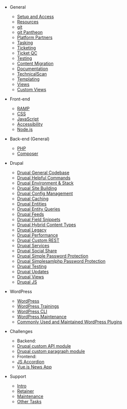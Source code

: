 * General

  * [Setup and Access](general/onboarding/local_setup.md)
  * [Resources](general/onboarding/resources.md)
  * [git](general/git/standards.md)
  * [git Pantheon](general/git/pantheon.md)
  * [Platform Partners](general/platform_partners/overview.md)
  * [Tasking](general/ticketing/tasking.md)
  * [Ticketing](general/ticketing/overview.md)
  * [Ticket QC](general/ticketing/ticket_qc.md)
  * [Testing](general/testing/overview.md)
  * [Content Migration](general/content_migration/overview.md)
  * [Documentation](general/documentation/documentation.md)
  * [TechnicalScan](general/documentation/techscan.md)
  * [Templating](general/design/templating.md)
  * [Views](general/design/views.md)
  * [Custom Views](general/design/custom-views.md)

* Front-end

  * [RAMP](front-end/ramp.md)
  * [CSS](front-end/css.md)
  * [JavaScript](front-end/js.md)
  * [Accessibility](front-end/accessibility.md)
  * [Node.js](front-end/node.md)

* Back-end (General)

  * [PHP](back-end/php/standards.md)
  * [Composer](back-end/php/composer.md)

* Drupal

  * [Drupal General Codebase](back-end/drupal/drupal.md)
  * [Drupal Helpful Commands](back-end/drupal/drupal-helpfull-commands.md)
  * [Drupal Environment & Stack](back-end/drupal/drupal-environment.md)
  * [Drupal Site Building](back-end/drupal/drupal-sitebuilding.md)
  * [Drupal Config Management](back-end/drupal/drupal-config-management.md)
  * [Drupal Caching](back-end/drupal/drupal-caching.md)
  * [Drupal Entities](back-end/drupal/drupal-entities.md)
  * [Drupal Entity Queries](back-end/drupal/drupal-entity-queries.md)
  * [Drupal Feeds](back-end/drupal/drupal-feeds.md)
  * [Drupal Field Snippets](back-end/drupal/drupal-field-snippets.md)
  * [Drupal Hybrid Content Types](back-end/drupal/drupal-hybrid-content-types.md)
  * [Drupal Legacy](back-end/drupal/drupal-legacy.md)
  * [Drupal Performance](back-end/drupal/drupal-performance.md)
  * [Drupal Custom REST](back-end/drupal/drupal-rest-custom.md)
  * [Drupal Services](back-end/drupal/drupal-services.md)
  * [Drupal Social Share](back-end/drupal/drupal-social-share.md)
  * [Drupal Simple Password Protection](back-end/drupal/drupal-simple-password-protection.md)
  * [Drupal Simplesamlphp Password Protection](back-end/drupal/drupal-simplesamlphp-password-protection.md)
  * [Drupal Testing](back-end/drupal/drupal-testing.md)
  * [Drupal Updates](back-end/drupal/drupal-updates.md)
  * [Drupal Views](back-end/drupal/drupal-views.md)
  * [Drupal JS](back-end/drupal/drupal-js.md)

* WordPress

  * [WordPress](back-end/wordpress/wordpress.md)
  * [WordPress Trainings](back-end/wordpress/wordpress-training.md)
  * [WordPress CLI](back-end/wordpress/wordpress-cli.md)
  * [WordPress Maintenance](back-end/wordpress/wordpress-maintenance.md)
  * [Commonly Used and Maintained WordPress Plugins](back-end/wordpress/wordpress-plugins.md)

* Challenges

  * Backend:
  * [Drupal custom API module](challenges/drupal-api-module.md)
  * [Drupal custom paragraph module](challenges/drupal-paragraph-module.md)
  * Frontend:
  * [JS Accordion](challenges/js-accordion.md)
  * [Vue.js News App](challenges/vue-challenge.md)

* Support

  * [Intro](support/introduction.md)
  * [Retainer](support/task-life-cycles/retainer.md)
  * [Maintenance](support/task-life-cycles/maintenance.md)
  * [Other Tasks](support/task-life-cycles/other.md)
